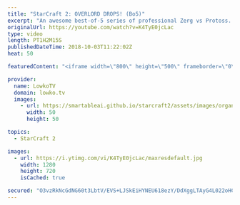 ```yaml
---
title: "StarCraft 2: OVERLORD DROPS! (Bo5)"
excerpt: "An awesome best-of-5 series of professional Zerg vs Protoss. Subscribe for more videos: http://lowko.tv/youtube Drone rush vs Drone rush: https://goo.gl/GsDVVk  In this series between PtitDrogo and Reynor we see a variety of strategies. While Drogo mostly goes for similar unit compositions, it is Reynor"
originalUrl: https://youtube.com/watch?v=K4TyE0jcLac
type: video
length: PT1H2M15S
publishedDateTime: 2018-10-03T11:22:02Z
heat: 50

featuredContent: "<iframe width=\"800\" height=\"500\" frameborder=\"0\" src=\"https://www.youtube.com/embed/K4TyE0jcLac\" allow=\"accelerometer; autoplay; encrypted-media; gyroscope; picture-in-picture\" allowfullscreen></iframe>"

provider:
  name: LowkoTV
  domain: lowko.tv
  images:
    - url: https://smartableai.github.io/starcraft2/assets/images/organizations/lowko.tv-50x50.jpg
      width: 50
      height: 50

topics:
  - StarCraft 2

images:
  - url: https://i.ytimg.com/vi/K4TyE0jcLac/maxresdefault.jpg
    width: 1280
    height: 720
    isCached: true

secured: "O3vzRkNcGdNG60t3LbtV/EVS+LJSkEiHYNEU618ezY/DdXggLTAyG4L022oHCrfPJBnr54Q9vcckJZ+nwKrQAeokvKDky+6NwjBGPaw6bjcDtGqJHnRD8wQnWLus0TZ0808pVyz1vxcTlsFVjzLwms45dnSOSvOPZIe8LMCDqCUauUDy7xcLTQlZkiJCq8SksedETztM+rAxzhFmrPmABQMenHdRgVGkQ+rH3uihj/fbCZ2yvS/mnTB26JEQakn69KRT/8IybEnciV2s4tcwjvroatemtgTGhcC3HdYs/KjVBjmKgsyfw/DHTTWGyI+DnX5tc6tVc0C3EJtdU94g0/ZJ677gL7cY2OSKiRuKaHHroi7Yfq08m4Nm0cqV4tTdLW859+HDHJmc+K3q/21tiiDyohk4KF9YgJaxRTsUfFw=;68keV1krtLz1M5B3kQeaIw=="
---
```


